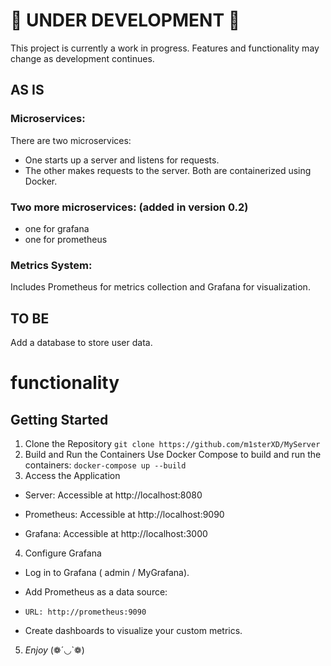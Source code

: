 # 🚧 UNDER DEVELOPMENT 🚧
This project is currently a work in progress. Features and functionality may change as development continues.
## AS IS
### Microservices:
There are two microservices:
- One starts up a server and listens for requests.
- The other makes requests to the server.
Both are containerized using Docker.

### Two more microservices: (added in version 0.2)
- one for grafana
- one for prometheus

### Metrics System:
 Includes Prometheus for metrics collection and Grafana for visualization.


## TO BE
Add a database to store user data. 

# functionality
## Getting Started
1. Clone the Repository
`git clone https://github.com/m1sterXD/MyServer`
2. Build and Run the Containers
Use Docker Compose to build and run the containers:
`docker-compose up --build`
3. Access the Application
- Server: Accessible at http://localhost:8080

- Prometheus: Accessible at http://localhost:9090

- Grafana: Accessible at http://localhost:3000
4. Configure Grafana
- Log in to Grafana ( admin / MyGrafana).

- Add Prometheus as a data source:

- `URL: http://prometheus:9090`

- Create dashboards to visualize your custom metrics.
5. _Enjoy_ (❁´◡`❁)

